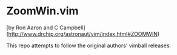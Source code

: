 ZoomWin.vim
===========

[by Ron Aaron and C Campbell] (http://www.drchip.org/astronaut/vim/index.html#ZOOMWIN)

This repo attempts to follow the original authors' vimball releases.
